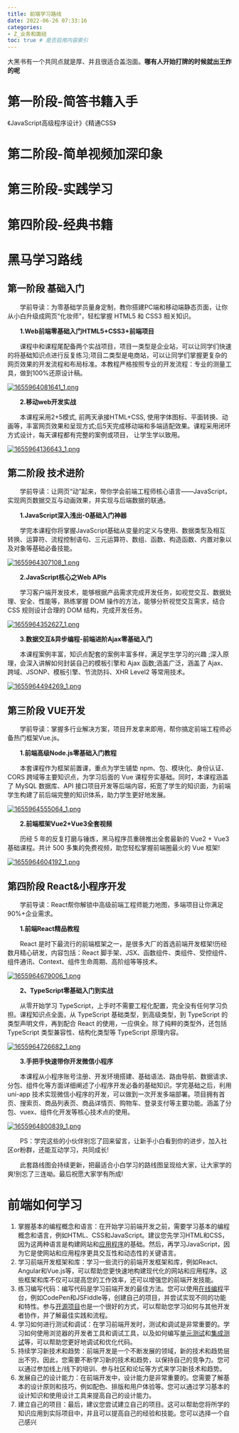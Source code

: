 ```yaml
---
title: 前端学习路线
date: 2022-06-26 07:33:16
categories:
- Z_业务和面经
toc: true # 是否启用内容索引
---
```


大黑书有一个共同点就是厚、并且很适合盖泡面。**哪有人开始打牌的时候就出王炸的呢**

# 第一阶段-简答书籍入手

《JavaScript高级程序设计》《精通CSS》

# 第二阶段-简单视频加深印象

# 第三阶段-实践学习

# 第四阶段-经典书籍



# 黑马学习路线

## **第一阶段 基础入门**

　　学前导读：为零基础学员量身定制，教你搭建PC端和移动端静态页面，让你从小白升级成网页“化妆师”，轻松掌握 HTML5 和 CSS3 相关知识。

　　**1.Web前端零基础入门HTML5+CSS3+前端项目**

　　课程中和课程尾配备两个实战项目，项目一类型是企业站，可以让同学们快速的将基础知识点进行反复练习;项目二类型是电商站，可以让同学们掌握更复杂的网页效果的开发流程和布局标准。本教程严格按照专业的开发流程：专业的测量工具，做到100%还原设计稿。

[![1655964081641_1.png](http://www.itheima.com/images/newslistPIC/1655964081640_1.png)](https://www.bilibili.com/video/BV1Kg411T7t9)

　　**2.移动web开发实战**

　　本课程采用2+5模式, 前两天承接HTML+CSS, 使用字体图标、平面转换、动画等，丰富网页效果和呈现方式;后5天完成移动端和多端适配效果。课程采用闭环方式设计，每天课程都有完整的案例或项目， 让学生学以致用。

[![1655964136643_1.png](http://www.itheima.com/images/newslistPIC/1655964136643_1.png)](https://www.bilibili.com/video/BV1xq4y1q7jZ)

## 第二阶段 技术进阶

　　学前导读：让网页“动”起来，带你学会前端工程师核心语言——JavaScript，实现网页数据交互与动画效果，并实现与后端数据的联通。

　　**1.JavaScript深入浅出-0基础入门神器**

　　学完本课程你将掌握JavaScript基础从变量的定义与使用、数据类型及相互转换、运算符、流程控制语句、三元运算符、数组、函数、构造函数、内置对象以及对象等基础必备技能。

[![1655964307108_1.png](http://www.itheima.com/images/newslistPIC/1655964307107_1.png)](https://www.bilibili.com/video/BV1ux411d75J)

　　**2.JavaScript核心之Web APIs**

　　学习客户端开发技术，能够根据产品需求完成开发任务，如视觉交互、数据处理、安全、性能等，熟练掌握 DOM 操作的方法，能够分析视觉交互需求，结合 CSS 规则设计合理的 DOM 结构，完成开发任务。

[![1655964352627_1.png](http://www.itheima.com/images/newslistPIC/1655964352627_1.png)](https://www.bilibili.com/video/BV1k4411w7sV)

　　**3.数据交互&异步编程-前端进阶Ajax零基础入门**

　　本课程案例丰富，知识点配套的案例丰富多样，满足学生学习的兴趣 ;深入原理，会深入讲解如何封装自己的模板引擎和 Ajax 函数;涵盖广泛，涵盖了 Ajax、跨域、JSONP、模板引擎、节流防抖、XHR Level2 等常用技术。

[![1655964494269_1.png](http://www.itheima.com/images/newslistPIC/1655964494269_1.png)](https://www.bilibili.com/video/BV1zs411h74a)

## 第三阶段 VUE开发

　　学前导读：掌握多行业解决方案，项目开发拿来即用，帮你搞定前端工程师必备热门框架Vue.js。

　　**1.前端高级Node.js零基础入门教程**

　　本套课程作为框架前置课，重点为学生铺垫 npm、包、模块化、身份认证、CORS 跨域等主要知识点，为学习后面的 Vue 课程夯实基础。同时，本课程涵盖了 MySQL 数据库、API 接口项目开发等后端内容，拓宽了学生的知识面，为前端学生构建了前后端完整的知识体系，助力学生更好地发展。

[![1655964555064_1.png](http://www.itheima.com/images/newslistPIC/1655964555064_1.png)](https://www.bilibili.com/video/BV1a34y167AZ)

　　**2.前端框架Vue2+Vue3全套视频**

　　历经 5 年的反复打磨与锤炼，黑马程序员重磅推出全套最新的 Vue2 + Vue3 基础课程。共计 500 多集的免费视频，助您轻松掌握前端圈最火的 Vue 框架!

[![1655964604192_1.png](http://www.itheima.com/images/newslistPIC/1655964604191_1.png)](https://www.bilibili.com/video/BV1zq4y1p7ga)

## 第四阶段 React&小程序开发

　　学前导读：React帮你解锁中高级前端工程师能力地图，多端项目让你满足90%+企业需求。

　　**1.前端React精品教程**

　　React 是时下最流行的前端框架之一，是很多大厂的首选前端开发框架!历经数月精心研发，内容包括：React 脚手架、JSX、函数组件、类组件、受控组件、组件通讯、Context、组件生命周期、高阶组等等技术。

[![1655964679006_1.png](http://www.itheima.com/images/newslistPIC/1655964679006_1.png)](https://www.bilibili.com/video/BV1gh411U7JD)

　　**2、TypeScript零基础入门到实战**

　　从零开始学习 TypeScript，上手时不需要工程化配置，完全没有任何学习负担。课程知识点全面，从 TypeScript 基础类型，到高级类型，到 TypeScript 的类型声明文件，再到配合 React 的使用，一应俱全。除了纯粹的类型外，还包括 TypeScript 类型兼容性、结构化类型等 TypeScript 原理内容。

[![1655964726682_1.png](http://www.itheima.com/images/newslistPIC/1655964726682_1.png)](https://www.bilibili.com/video/BV14Z4y1u7pi)

　　**3.手把手快速带你开发微信小程序**

　　本课程从小程序账号注册、开发环境搭建、基础语法、路由导航、数据请求、分包、组件化等方面详细阐述了小程序开发必备的基础知识。学完基础之后，利用 uni-app 技术实现微信小程序的开发，可以做到一次开发多端部署。项目拥有首页、搜索页、商品列表页、商品详情页、购物车、登录支付等主要功能。涵盖了分包、vuex、组件化开发等核心技术点的使用。

[![1655964800839_1.png](http://www.itheima.com/images/newslistPIC/1655964800839_1.png)](https://www.bilibili.com/video/BV1834y1676P)

　　PS：学完这些的小伙伴别忘了回来留言，让新手小白看到你的进步，加入社区or粉群，还能互动学习，共同成长!

　　此套路线图会持续更新，把最适合小白学习的路线图呈现给大家，让大家学的爽!别忘了三连呦。最后祝愿大家学有所成!

# 前端如何学习

1. 掌握基本的编程概念和语言：在开始学习前端开发之前，需要学习基本的编程概念和语言，例如HTML、CSS和JavaScript。建议您先学习HTML和CSS，因为这两种语言是构建网站和[应用程序](https://www.zhihu.com/search?q=应用程序&search_source=Entity&hybrid_search_source=Entity&hybrid_search_extra={"sourceType"%3A"answer"%2C"sourceId"%3A2920204100})的基础。然后，再学习JavaScript，因为它是使网站和应用程序更具交互性和动态性的关键语言。
2. 学习前端开发框架和库：学习一些流行的前端开发框架和库，例如React、Angular和Vue.js等，可以帮助您更快速地构建现代化的网站和应用程序。这些框架和库不仅可以提高您的工作效率，还可以增强您的前端开发技能。
3. 练习编写代码：编写代码是学习前端开发的最佳方法。您可以使用[在线编程](https://www.zhihu.com/search?q=在线编程&search_source=Entity&hybrid_search_source=Entity&hybrid_search_extra={"sourceType"%3A"answer"%2C"sourceId"%3A2920204100})平台，例如CodePen和JSFiddle等，创建自己的项目，并尝试实现不同的功能和特性。参与[开源项目](https://www.zhihu.com/search?q=开源项目&search_source=Entity&hybrid_search_source=Entity&hybrid_search_extra={"sourceType"%3A"answer"%2C"sourceId"%3A2920204100})也是一个很好的方式，可以帮助您学习如何与其他开发者协作，并了解最佳实践和流程。
4. 学习如何进行测试和调试：在学习前端开发时，测试和调试是非常重要的。学习如何使用浏览器的开发者工具和调试工具，以及如何编写[单元测试](https://www.zhihu.com/search?q=单元测试&search_source=Entity&hybrid_search_source=Entity&hybrid_search_extra={"sourceType"%3A"answer"%2C"sourceId"%3A2920204100})和[集成测试](https://www.zhihu.com/search?q=集成测试&search_source=Entity&hybrid_search_source=Entity&hybrid_search_extra={"sourceType"%3A"answer"%2C"sourceId"%3A2920204100})等，可以帮助您更好地调试和优化代码。
5. 持续学习新技术和趋势：前端开发是一个不断发展的领域，新的技术和趋势层出不穷。因此，您需要不断学习新的技术和趋势，以保持自己的竞争力。您可以通过参加线上/线下的培训、参与社区和论坛等方式来学习新技术和趋势。
6. 发展自己的设计能力：在前端开发中，设计能力是非常重要的。您需要了解基本的设计原则和技巧，例如配色、排版和用户体验等。您可以通过学习基本的设计知识和使用设计工具来提高自己的设计能力。
7. 建立自己的项目：最后，建议您尝试建立自己的项目。这可以帮助您将所学的知识应用到实际项目中，并且可以提高自己的经验和技能。您可以选择一个自己感兴


